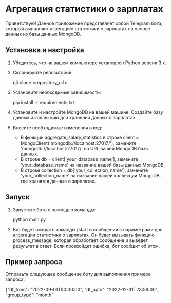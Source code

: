 # Агрегация статистики о зарплатах

Приветствую! Данное приложение представляет собой Telegram бота, который выполняет агрегацию статистики о зарплатах на основе данных из базы данных MongoDB.

## Установка и настройка

1. Убедитесь, что на вашем компьютере установлен Python версии 3.x.

2. Склонируйте репозиторий:

   git clone <repository_url>

3. Установите необходимые зависимости:

   pip install -r requirements.txt

4. Установите и настройте MongoDB на вашей машине. Создайте базу данных и коллекцию для хранения данных о зарплатах.

5. Внесите необходимые изменения в код:

   - В функции aggregate_salary_statistics в строке client = MongoClient('mongodb://localhost:27017/'), замените 'mongodb://localhost:27017/' на URL вашей MongoDB базы данных.
   - В строке db = client['your_database_name'], замените 'your_database_name' на название вашей базы данных MongoDB.
   - В строке collection = db['your_collection_name'], замените 'your_collection_name' на название вашей коллекции MongoDB, где хранятся данные о зарплатах.

## Запуск

1. Запустите бота с помощью команды:

   python main.py

2. Бот будет ожидать команды /start и сообщений с параметрами для агрегации статистики о зарплатах. Он будет вызывать функцию process_message, которая обработает сообщение и выведет результат в ответ. Если произойдет ошибка, бот сообщит об этом.

## Пример запроса

Отправьте следующее сообщение боту для выполнения примера запроса:

{"dt_from": "2022-09-01T00:00:00", "dt_upto": "2022-12-31T23:59:00", "group_type": "month"